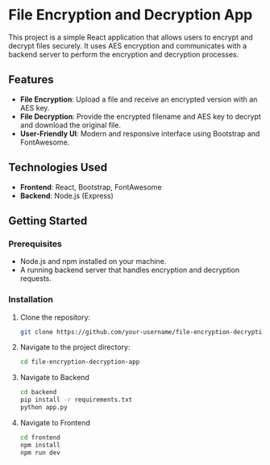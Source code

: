 # File Encryption and Decryption App

This project is a simple React application that allows users to encrypt and decrypt files securely. It uses AES encryption and communicates with a backend server to perform the encryption and decryption processes.

## Features

- **File Encryption**: Upload a file and receive an encrypted version with an AES key.
- **File Decryption**: Provide the encrypted filename and AES key to decrypt and download the original file.
- **User-Friendly UI**: Modern and responsive interface using Bootstrap and FontAwesome.

## Technologies Used

- **Frontend**: React, Bootstrap, FontAwesome
- **Backend**: Node.js (Express)

## Getting Started

### Prerequisites

- Node.js and npm installed on your machine.
- A running backend server that handles encryption and decryption requests.

### Installation

1. Clone the repository:

   ```bash
   git clone https://github.com/your-username/file-encryption-decryption-app.git

2. Navigate to the project directory:
    
    ```bash
    cd file-encryption-decryption-app

3. Navigate to Backend

    ```bash
    cd backend
    pip install -r requirements.txt
    python app.py

4. Navigate to Frontend

    ```bash
    cd frontend
    npm install
    npm run dev